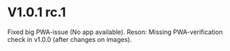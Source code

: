 # V1.0.1 rc.1
Fixed big PWA-issue (No app available).
Reson: Missing PWA-verification check in v1.0.0 (after changes on images).
